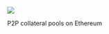 <p><img src="https://surevx-public-assets1.s3.eu-west-2.amazonaws.com/SureVX+-+300dpi+-+3075x1107px+-+TransparentBG.png" /></p>
P2P collateral pools on Ethereum
